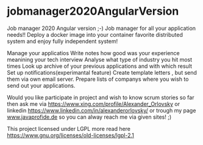 # jobmanager2020AngularVersion
Job manager 2020 Angular version ;-)
Job manager for all your application needs!!
Deploy a docker image into your container favorite distributed system and enjoy fully independent system!

Manage your applicatios
Write notes how good was your experience meanining your tech interview
Analyse what type of industry you hit most times
Look up archive of your previous applications and with which result
Set up notifications(experimantal feature)
Create template letters , but send them via own email server.
Prepare lists of companys where you wish to send out your applications.

Would you like participate in project and wish to know scrum stories so far then ask me via https://www.xing.com/profile/Alexander_Orlovsky or linkedin https://www.linkedin.com/in/alexanderorlovsky/ or trough my page www.javaprofide.de  so you can alway reach me via given sites! ;)

This project licensed under LGPL more read here https://www.gnu.org/licenses/old-licenses/lgpl-2.1
